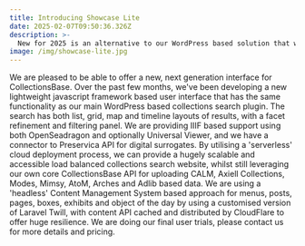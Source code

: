 ```yaml
---
title: Introducing Showcase Lite
date: 2025-02-07T09:50:36.326Z
description: >-
  New for 2025 is an alternative to our WordPress based solution that we are calling Showcase Lite.
image: /img/showcase-lite.jpg
---
```

We are pleased to be able to offer a new, next generation interface for CollectionsBase.  Over the past few months, we've been developing a new lightweight javascript framework based user interface that 
has the same functionality as our main WordPress based collections search plugin.  The search has both list, grid, map and timeline layouts of results, with a facet refinement and filtering panel.
We are providing IIIF based support using both OpenSeadragon and optionally Universal Viewer, and we have a connector to Preservica API for digital surrogates.
By utilising a 'serverless' cloud deployment process, we can provide a hugely scalable and accessible load balanced collections search website, whilst still leveraging our own core CollectionsBase API for uploading CALM, Axiell Collections,
Modes, Mimsy, AtoM, Arches and Adlib based data.
We are using a 'headless' Content Management System based approach for menus, posts, pages, boxes, exhibits and object of the day by using a customised version of Laravel Twill, with content API cached and distributed by CloudFlare to offer huge resilience.
We are doing our final user trials, please contact us for more details and pricing.